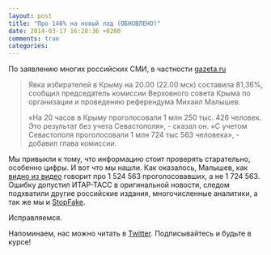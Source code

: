 ```yaml
---
layout: post
title: "Про 146% на новый лад (ОБНОВЛЕНО)"
date: 2014-03-17 16:28:36 +0200
comments: true
categories:
---
```

По заявлению многих российских СМИ, в частности [gazeta.ru](http://www.gazeta.ru/politics/2014/03/15_a_5951217.shtml)

> Явка избирателей в Крыму на 20.00 (22.00 мск) составила 81,36%, сообщил председатель комиссии Верховного совета Крыма по организации и проведению референдума Михаил Малышев.
>
> «На 20 часов в Крыму проголосовали 1 млн 250 тыс. 426 человек. Это результат без учета Севастополя», - сказал он. «С учетом Севастополя проголосовали 1 млн 724 тыс 563 человека», - добавил глава комиссии.

Мы привыкли к тому, что информацию стоит проверять старательно, особенно цифры. И вот что мы нашли.
Как оказалось, Малышев, как [видно из видео](http://youtu.be/hBf7-b3IyIA?t=3m55s) говорит про 1 524 563 проголосовавших, а не 1 724 563. Ошибку допустил ИТАР-ТАСС в оригинальной новости, следом подхватили другие российские издания, многочисленные аналитики, а так же мы и [StopFake](http://stopfake.org/).

Исправляемся.

Напоминаем, нас можно читать в [Twitter](http://twitter.com/fakecontrol_org). Подписывайтесь и будьте в курсе!
